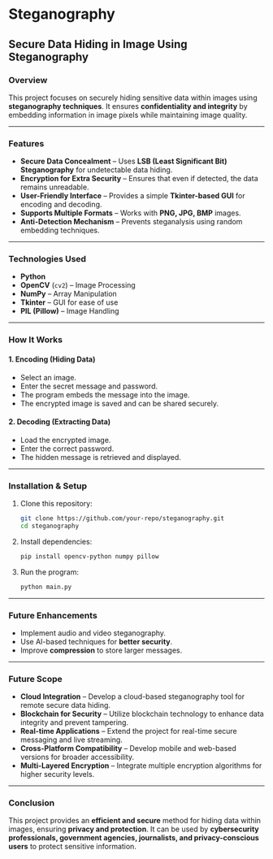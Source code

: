 # Steganography
## Secure Data Hiding in Image Using Steganography

### Overview
This project focuses on securely hiding sensitive data within images using **steganography techniques**. It ensures **confidentiality and integrity** by embedding information in image pixels while maintaining image quality.

---

### Features
- **Secure Data Concealment** – Uses **LSB (Least Significant Bit) Steganography** for undetectable data hiding.
- **Encryption for Extra Security** – Ensures that even if detected, the data remains unreadable.
- **User-Friendly Interface** – Provides a simple **Tkinter-based GUI** for encoding and decoding.
- **Supports Multiple Formats** – Works with **PNG, JPG, BMP** images.
- **Anti-Detection Mechanism** – Prevents steganalysis using random embedding techniques.

---

### Technologies Used
- **Python**
- **OpenCV** (`cv2`) – Image Processing
- **NumPy** – Array Manipulation
- **Tkinter** – GUI for ease of use
- **PIL (Pillow)** – Image Handling

---

### How It Works

#### 1. Encoding (Hiding Data)
- Select an image.
- Enter the secret message and password.
- The program embeds the message into the image.
- The encrypted image is saved and can be shared securely.

#### 2. Decoding (Extracting Data)
- Load the encrypted image.
- Enter the correct password.
- The hidden message is retrieved and displayed.

---

### Installation & Setup
1. Clone this repository:
   ```bash
   git clone https://github.com/your-repo/steganography.git
   cd steganography
   ```
2. Install dependencies:
   ```bash
   pip install opencv-python numpy pillow
   ```
3. Run the program:
   ```bash
   python main.py
   ```

---

### Future Enhancements
- Implement audio and video steganography.
- Use AI-based techniques for **better security**.
- Improve **compression** to store larger messages.

---

### Future Scope
- **Cloud Integration** – Develop a cloud-based steganography tool for remote secure data hiding.
- **Blockchain for Security** – Utilize blockchain technology to enhance data integrity and prevent tampering.
- **Real-time Applications** – Extend the project for real-time secure messaging and live streaming.
- **Cross-Platform Compatibility** – Develop mobile and web-based versions for broader accessibility.
- **Multi-Layered Encryption** – Integrate multiple encryption algorithms for higher security levels.

---

### Conclusion
This project provides an **efficient and secure** method for hiding data within images, ensuring **privacy and protection**. It can be used by **cybersecurity professionals, government agencies, journalists, and privacy-conscious users** to protect sensitive information.


